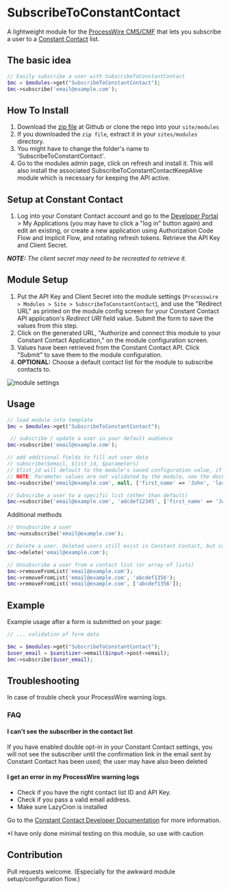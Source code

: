 # SubscribeToConstantContact
A lightweight module for the [ProcessWire CMS/CMF](https://processwire.com/) that lets you subscribe a user to a [Constant Contact](https://www.constantcontact.com/) list.

## The basic idea
```php
// Easily subscribe a user with SubscribeToConstantContact
$mc = $modules->get("SubscribeToConstantContact");
$mc->subscribe('email@example.com');
```

## How To Install
1. Download the [zip file](https://github.com/BrendonKoz/SubscribeToConstantContact/archive/master.zip) at Github or clone the repo into your `site/modules`
2. If you downloaded the `zip file`, extract it in your `sites/modules` directory.
3. You might have to change the folder's name to 'SubscribeToConstantContact'.
4. Go to the modules admin page, click on refresh and install it. This will also install the associated SubscribeToConstantContactKeepAlive module which is necessary for keeping the API active.

## Setup at Constant Contact
1. Log into your Constant Contact account and go to the [Developer Portal](https://developer.constantcontact.com/) > My Applications (you may have to click a "log in" button again) and edit an existing, or create a new application using Authorization Code Flow and Implicit Flow, and rotating refresh tokens. Retrieve the API Key and Client Secret.

_**NOTE:** The client secret may need to be recreated to retrieve it._

## Module Setup
1. Put the API Key and Client Secret into the module settings (`Processwire > Modules > Site > SubscribeToConstantContact`), and use the "Redirect URL" as printed on the module config screen for your Constant Contact API application's _Redirect URI_ field value. Submit the form to save the values from this step.
2. Click on the generated URL, "Authorize and connect this module to your Constant Contact Application," on the module configuration screen.
3. Values have been retrieved from the Constant Contact API. Click "Submit" to save them to the module configuration.
4. **OPTIONAL:** Choose a default contact list for the module to subscribe contacts to.

![module settings](https://i.imgur.com/Gps1dWi.png)

## Usage
```php
// load module into template
$mc = $modules->get("SubscribeToConstantContact");

 // subscribe / update a user in your default audience
$mc->subscribe('email@example.com');

// add additional fields to fill out user data
// subscribe($email, $list_id, $parameters)
// $list_id will default to the module's saved configuration value, if set
// NOTE: Parameter values are not validated by the module, see the documentation for further info
$mc->subscribe('email@example.com', null, ['first_name' => 'John', 'last_name' => 'Doe']);

// Subscribe a user to a specific list (other than default)
$mc->subscribe('email@example.com', 'adcdef12345', ['first_name' => 'John', 'last_name' => 'Doe']);
```

Additional methods
```php
// Unsubscribe a user
$mc->unsubscribe('email@example.com');

// Delete a user. Deleted users still exist in Constant Contact, but cannot be seen (in Constant Contact) or retrieved (via API)
$mc->delete('email@example.com');

// Unsubscribe a user from a contact list (or array of lists)
$mc->removeFromList('email@example.com');
$mc->removeFromList('email@example.com', 'abcdef1356');
$mc->removeFromList('email@example.com', ['abcdef1356']);

```

## Example
Example usage after a form is submitted on your page:
```php
// ... validation of form data

$mc = $modules->get("SubscribeToConstantContact");
$user_email = $sanitizer->email($input->post->email);
$mc->subscribe($user_email);

```

## Troubleshooting 
In case of trouble check your ProcessWire warning logs.

### FAQ
#### I can't see the subscriber in the contact list
If you have enabled double opt-in in your Constant Contact settings, you will not see the subscriber until the confirmation link in the email sent by Constant Contact has been used; the user may have also been deleted

#### I get an error in my ProcessWire warning logs
* Check if you have the right contact list ID and API Key.
* Check if you pass a valid email address.
* Make sure LazyCron is installed

Go to the [Constant Contact Developer Documentation](https://developer.constantcontact.com/api_guide/index.html) for more information.

\*I have only done minimal testing on this module, so use with caution

## Contribution
Pull requests welcome. (Especially for the awkward module setup/configuration flow.)
